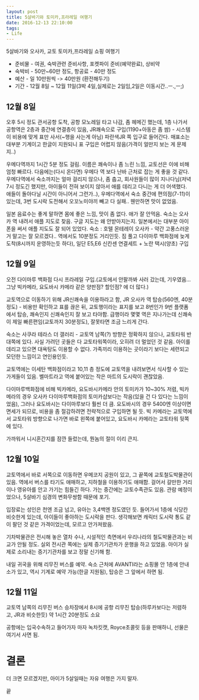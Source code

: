 ```yaml
---
layout: post
title: 5살바기와 토미카,프라레일 여행기
date: 2016-12-13 22:10:00
tags:
- Life
---
```


5살바기와 오사카, 교토 토미카,프라레일 쇼핑 여행기

- 준비물 - 여권, 숙박관련 준비사항, 포켓파이 준비(예약완료), 상비약
- 숙박비 - 50만~60만 정도, 항공료 - 40만 정도
- 예산 - 일 10만원씩 -> 40만원 (환전해두기)
- 기간 - 12월 8일 ~ 12월 11일(3박 4일,실제로는 2일임,2일은 이동시간..ㅡ.,ㅡ;)

## 12월 8일

오후 5시 정도 관서공항 도착, 공항 모노레일 타고 나감, 좀 헤메긴 했는데, 1층 나가서 공항역은 2층과 중간에 연결층이 있음, JR쾌속으로 구입(1190+아동은 좀 쌈) - 시스템이 비용에 맞게 표만 사서(~행을 사는게 아님) 파란색JR 쪽 입구로 들어간다. 매표소는 대부분 기계이고 한글이 지원되니 표 구입은 어렵지 않음(가격이 얼만지 보는 게 문제지..)

우메다역까지 1시간 5분 정도 걸림. 이름은 쾌속이나 좀 느린 느낌, 교토선은 이에 비해 엄청 빠르다. 다음에는(다시 온다면) 우메다 역 보다 난바 근처로 잡는 게 좋을 것 같다.
우메다역에서 숙소까지는 얼마 걸리지 않으나,  좀 춥고, 회사원들이 많이 지나다님(저녁7시 정도긴 했지만, 아이들이 전혀 보이지 않아서 애를 데리고 다니는 게 더 어색했다. 애들이 돌아다닐 시간이 아니어서 그런가..), 우메다역에서 숙소 중간에 편의점(7-11)이 있는데, 3번 도시락 도전해서 오꼬노미야끼 빼고 다 실패.. 웬만하면 맛이 없었음.

일본 음료수는 좋게 말하면 몸에 좋은 느낌, 맛이 좀 없다. 애가 잘 안먹음.
숙소는 오사카 역 내려서 애플 지도로 찾음. 구글 지도는 왜 안받아지는지. 일본에서는 대부분 아이폰을 써서 애플 지도도 잘 되어 있었다.
숙소 : 호텔 몬테레이 오사카 - 약간 고풍스러운거 말고는 잘 모르겠다.. 역에서도 10분정도 거리인듯.
짐 풀고 다이마루 백화점에 늦게 도착(8시까지 운영하는듯 하다), 일단 E5,E6 신칸센 연결세트 + 노란 택시(양초) 구입


## 12월 9일

오전 다이마루 백화점 다시 프라레일 구입.(교토에서 안팔까봐 사러 갔는데, 기우였음...그냥 빅카메라, 요도바시 카메라 같은 양판점? 할인점? 에 더 많다.)

교토역으로 이동하기 위해 JR신쾌속을 이용하라고 함, JR 오사카 역 탑승(560엔, 40분 정도) - 비용만 확인하고 표를 끊은 뒤, 교토행이라는 표지를 보고 8번인가 9번 플랫폼에서 탑승, 쾌속인지 신쾌속인지 잘 보고 타야함. 급행이라 몇몇 역은 지나가는데 신쾌속이 제일 빠른편임(교토까지 30분정도), 잘못타면 조금 느리게 간다.

숙소는 사쿠라 테라스 더 갤러리 - 교토역 남쪽(?) 방향은 정확하지 않으나, 교토타워 반대쪽에 있다. 사실 가려던 곳들은 다 교토타워쪽이라, 오히려 더 멀었던 것 같음. 아이를 데리고 있으면 대욕탕도 이용할 수 없다. 가족끼리 이용하는 곳이라기 보다는 세련되고 모던한 느낌이고 연인용인듯.

교토역에는 이세탄 백화점이라고 10,11 층 정도에 교토역을 내려보면서 식사할 수 있는 가게들이 있음. 벨마트라고 역에 붙어있는 작은 마트의 도시락이 괜찮았음.

다이마루백화점에 비해 빅카메라, 요도바시카메라 안의 토미카가 10~30% 저렴, 빅카메라의 경우 오사카 다이마루백화점의 토미카샵보다는 작음(있을 건 다 있다는 느낌이었음), 그러나 요도바시는 다이마루보다 훨씬 더 큼.  요도바시의 경우 5400엔 이상이면 면세가 되므로, 비용을 좀 절감하려면 전략적으로 구입하면 될 듯. 빅 카메라는 교토역에서 교토타워 방향으로 나가면 바로 왼쪽에 붙어있고, 요도바시 카메라는 교토타워 뒷쪽에 있다.

가까워서 니시혼간지를 잠깐 들렀는데, 뭔놈의 절이 이리 큰지.

## 12월 10일

교토역에서 바로 서쪽으로 이동하면 우메코지 공원이 있고, 그 끝쪽에 교토철도박물관이 있음. 역에서 버스를 타기도 애매하고, 지하철을 이용하기도 애매함. 걸어서 갈만한 거리이나 영유아를 안고 가기는 힘들긴 하다. 가는 중간에는 교토수족관도 있음. 관람 예정이었으나, 5살바기 심경의 변화무쌍함 때문에 포기.

입장료는 성인은 천엔 조금 넘고, 유아는 3,4백엔 정도였던 듯. 들어가서 1층에 식당칸 비슷한게 있는데, 아이들이 좋아하는 도시락을 판다. 생각해보면 캐릭터 도시락 통도 같이 팔던 것 같은 가격이었는데, 모르고 안가져왔음.

기차박물관은 전시해 놓은 열차 수나, 시설적인 측면에서 우리나라의 철도박물관과는 비교가 안될 정도. 실외 전시관 쪽에는 실제 증기기관차가 운행을 하고 있었음. 아이가 실제로 소리내는 증기기관차를 보고 정말 신기해 함.

내일 귀국을 위해 리무진 버스를 예약. 숙소 근처에 AVANTI라는 쇼핑몰 안 1층에 안내소가 있고, 역시 기계로 예약 가능(한글 지원됨), 탑승은 그 앞에서 하면 됨.


## 12월 11일
교토역 남쪽의 리무진 버스 승차장에서 8시에 공항 리무진 탑승(하루카보다는 저렴하고, JR과 비슷한듯) 약 1시간 20분정도 소요

공항에는 입국수속하고 들어가자 마자 녹차킷캣, Royce초콜릿 등을 판매하니, 선물은 여기서 사면 됨.

# 결론

더 크면 모르겠지만, 아이가 5살일때는 자유 여행은 가지 말자.

끝
